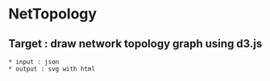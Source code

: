 # NetTopology
## Target : draw network topology graph using d3.js
    * input : json
    * output : svg with html
